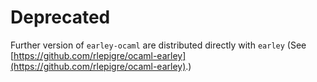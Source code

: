 # Deprecated #

Further version of `earley-ocaml` are distributed directly with `earley` (See
[https://github.com/rlepigre/ocaml-earley](https://github.com/rlepigre/ocaml-earley).)
